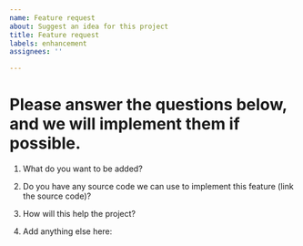 ```yaml
---
name: Feature request
about: Suggest an idea for this project
title: Feature request
labels: enhancement
assignees: ''

---
```


# Please answer the questions below, and we will implement them if possible.
1. What do you want to be added?

2. Do you have any source code we can use to implement this feature (link the source code)?

3. How will this help the project?

4. Add anything else here:
